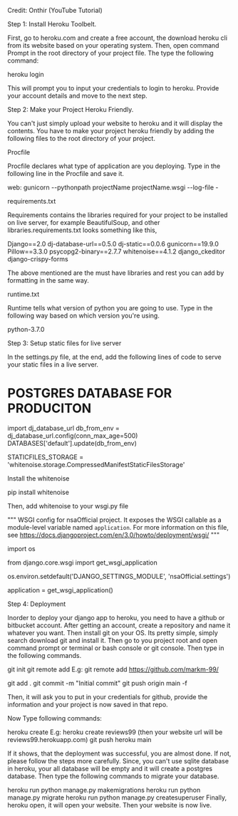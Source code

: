 Credit: Onthir (YouTube Tutorial)

Step 1: Install Heroku Toolbelt.

First, go to heroku.com and create a free account, the download heroku cli from its website based on your operating system. Then, open command Prompt in the root directory of your project file. The type the following command:

heroku login

 This will prompt you to input your credentials to login to heroku. Provide your account details and move to the next step.

Step 2: Make your Project Heroku Friendly.

You can't just simply upload your website to heroku and it will display the contents. You have to make your project heroku friendly by adding the following files to the root directory of your project.


Procfile

Procfile declares what type of application are you deploying. Type in the following line in the Procfile and save it.

web: gunicorn --pythonpath projectName projectName.wsgi --log-file -


requirements.txt

Requirements contains the libraries required for your project to be installed on live server, for example BeautifulSoup, and other libraries.requirements.txt looks something like this,

Django==2.0
dj-database-url==0.5.0
dj-static==0.0.6
gunicorn==19.9.0
Pillow==3.3.0
psycopg2-binary==2.7.7
whitenoise==4.1.2
django_ckeditor
django-crispy-forms

The above mentioned are the must have libraries and rest you can add by formatting in the same way.

runtime.txt

Runtime tells what version of python you are going to use. Type in the following way based on which version you're using.


python-3.7.0

Step 3: Setup static files for live server

In the settings.py file, at the end, add the following lines of code to serve your static files in a live server.


# POSTGRES DATABASE FOR PRODUCITON
import dj_database_url
db_from_env = dj_database_url.config(conn_max_age=500)
DATABASES['default'].update(db_from_env)


STATICFILES_STORAGE = 'whitenoise.storage.CompressedManifestStaticFilesStorage'

Install the whitenoise

pip install whitenoise

Then, add whitenoise to your wsgi.py file


"""
WSGI config for nsaOfficial project.
It exposes the WSGI callable as a module-level variable named ``application``.
For more information on this file, see
https://docs.djangoproject.com/en/3.0/howto/deployment/wsgi/
"""

import os

from django.core.wsgi import get_wsgi_application

os.environ.setdefault('DJANGO_SETTINGS_MODULE', 'nsaOfficial.settings')

application = get_wsgi_application()

Step 4: Deployment

Inorder to deploy your django app to heroku, you need to have a github or bitbucket account. After getting an account, create a repository and name it whatever you want. Then install git on your OS. Its pretty simple, simply search download git and install it. Then go to you project root and open command prompt or terminal or bash console or git console. Then type in the following commands.


git init
git remote add <your repo link>
E.g: git remote add https://github.com/markm-99/


git add .
git commit -m "Initial commit"
git push origin main -f 

Then, it will ask you to put in your credentials for github, provide the information and your project is now saved in that repo.

Now Type following commands:

heroku create <appname>
E.g: heroku create reviews99    (then your website url will be reviews99.herokuapp.com)
git push heroku main

If it shows, that the deployment was successful, you are almost done. If not, please follow the steps more carefully. Since, you can't use sqlite database in heroku, your all database will be empty and it will create a postgres database. Then type the following commands to migrate your database.

heroku run python manage.py makemigrations
heroku run python manage.py migrate
heroku run python manage.py createsuperuser
Finally, heroku open, it will open your website. Then your website is now live.
